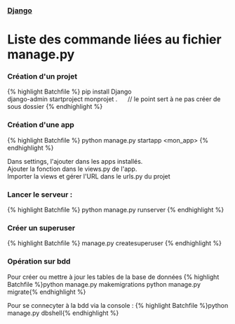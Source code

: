 ### [Django](index.md)
# Liste des commande liées au fichier manage.py

### Création d'un projet
{% highlight Batchfile %}
pip install Django  
django-admin startproject monprojet .       // le point sert à ne pas créer de sous dossier
{% endhighlight %}


### Création d'une app
{% highlight Batchfile %}
python manage.py startapp <mon_app>
{% endhighlight %}

Dans settings, l'ajouter dans les apps installés.  
Ajouter la fonction dans le views.py de l'app.  
Importer la views et gérer l'URL dans le urls.py du projet

### Lancer le serveur :
{% highlight Batchfile %}
python manage.py runserver
{% endhighlight %}

### Créer un superuser
{% highlight Batchfile %}
manage.py createsuperuser
{% endhighlight %}

### Opération sur bdd
Pour créer ou mettre à jour les tables de la base de données
{% highlight Batchfile %}python manage.py makemigrations
python manage.py migrate{% endhighlight %}

Pour se connecyter à la bdd via la console :
{% highlight Batchfile %}python manage.py dbshell{% endhighlight %}
